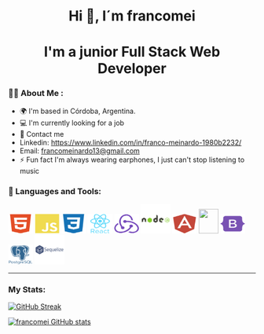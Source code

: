 <div> 
<h1 align="center">Hi 👋, I´m francomei</h1>
</div>
<h1 align="center">I'm a junior Full Stack Web Developer</h1>

### 🙋‍♂️ About Me :

- 🌍 I'm based in Córdoba, Argentina.
- 💻 I'm currently looking for a job
- 📩 Contact me 
- Linkedin: https://www.linkedin.com/in/franco-meinardo-1980b2232/
- Email: francomeinardo13@gmail.com 
- ⚡ Fun fact I'm always wearing earphones, I just can't stop listening to music

<div align="left">
<h3>🚀 Languages and Tools:</h3>
<img src="https://github.com/devicons/devicon/blob/master/icons/html5/html5-plain.svg" width="50" height="40" color="white" />
<img src="https://github.com/devicons/devicon/blob/master/icons/javascript/javascript-plain.svg" width="50" height="40" />
<img src="https://github.com/devicons/devicon/blob/master/icons/css3/css3-plain.svg" width="50" height="40" />
<img src="https://github.com/devicons/devicon/blob/master/icons/react/react-original-wordmark.svg" width="50" height="40" />
<img src="https://github.com/devicons/devicon/blob/master/icons/redux/redux-original.svg" width="50" height="40" />
<img src="https://github.com/devicons/devicon/blob/master/icons/nodejs/nodejs-original-wordmark.svg" width="60" height="60" />
<img src="https://github.com/devicons/devicon/blob/master/icons/angularjs/angularjs-plain.svg" width="50" height="40" />
<img src="[https://github.com/devicons/devicon/blob/master/icons/git/git-plain.svg](https://git-scm.com)" width="40" height="50" />
<img src="https://github.com/devicons/devicon/blob/master/icons/bootstrap/bootstrap-plain.svg" width="50" height="40" />
<img src="https://github.com/devicons/devicon/blob/master/icons/postgresql/postgresql-plain-wordmark.svg" width="50" height="40" />
<img src="https://github.com/devicons/devicon/blob/master/icons/sequelize/sequelize-plain-wordmark.svg" width="60" height="60" />
</div>

---

### My Stats:

[![GitHub Streak](https://github-readme-streak-stats.herokuapp.com?user=francomei&theme=highcontrast)](https://git.io/streak-stats)

[![francomei GitHub stats](https://github-readme-stats.vercel.app/api?username=francomei&theme=highcontrast)](https://github.com/anuraghazra/github-readme-stats)
